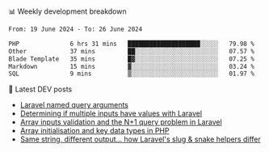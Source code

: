 📊 Weekly development breakdown
<!--START_SECTION:waka-->

```txt
From: 19 June 2024 - To: 26 June 2024

PHP              6 hrs 31 mins   ████████████████████░░░░░   79.98 %
Other            37 mins         ██░░░░░░░░░░░░░░░░░░░░░░░   07.57 %
Blade Template   35 mins         █▓░░░░░░░░░░░░░░░░░░░░░░░   07.25 %
Markdown         15 mins         ▓░░░░░░░░░░░░░░░░░░░░░░░░   03.24 %
SQL              9 mins          ▒░░░░░░░░░░░░░░░░░░░░░░░░   01.97 %
```

<!--END_SECTION:waka-->

📕 Latest DEV posts
<!-- BLOG-POST-LIST:START -->
- [Laravel named query arguments](https://dev.to/michaelvickersuk/laravel-named-query-arguments-28kd)
- [Determining if multiple inputs have values with Laravel](https://dev.to/michaelvickersuk/determining-if-multiple-inputs-have-values-with-laravel-km6)
- [Array inputs validation and the N+1 query problem in Laravel](https://dev.to/michaelvickersuk/array-inputs-validation-and-the-n1-query-problem-in-laravel-2agb)
- [Array initialisation and key data types in PHP](https://dev.to/michaelvickersuk/array-initialisation-and-key-data-types-in-php-1e5b)
- [Same string, different output... how Laravel&#39;s slug &amp; snake helpers differ](https://dev.to/michaelvickersuk/same-string-different-output-how-laravels-slug-snake-helpers-differ-1ccj)
<!-- BLOG-POST-LIST:END -->
